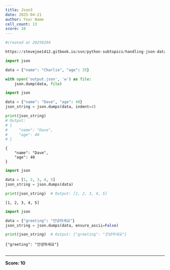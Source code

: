 ```yaml
---
title: Json3
date: 2025-04-21
author: Your Name
cell_count: 13
score: 10
---
```


```python
#created at 20250204
```


```python
https://stevejoe1412.gitbook.io/ssn/python-subtopics/handling-json-data
```


```python
import json
```


```python
data = {"name": "Charlie", "age": 35}

with open('output.json', 'w') as file:
    json.dump(data, file)
```


```python
import json
```


```python
data = {"name": "Dave", "age": 40}
json_string = json.dumps(data, indent=4)

print(json_string)  
# Output: 
# {
#     "name": "Dave",
#     "age": 40
# }
```

    {
        "name": "Dave",
        "age": 40
    }



```python
import json
```


```python
data = [1, 2, 3, 4, 5]
json_string = json.dumps(data)
```


```python
print(json_string)  # Output: [1, 2, 3, 4, 5]
```

    [1, 2, 3, 4, 5]



```python
import json
```


```python
data = {"greeting": "안녕하세요"}
json_string = json.dumps(data, ensure_ascii=False)

```


```python
print(json_string)  # Output: {"greeting": "안녕하세요"}
```

    {"greeting": "안녕하세요"}



```python

```


---
**Score: 10**